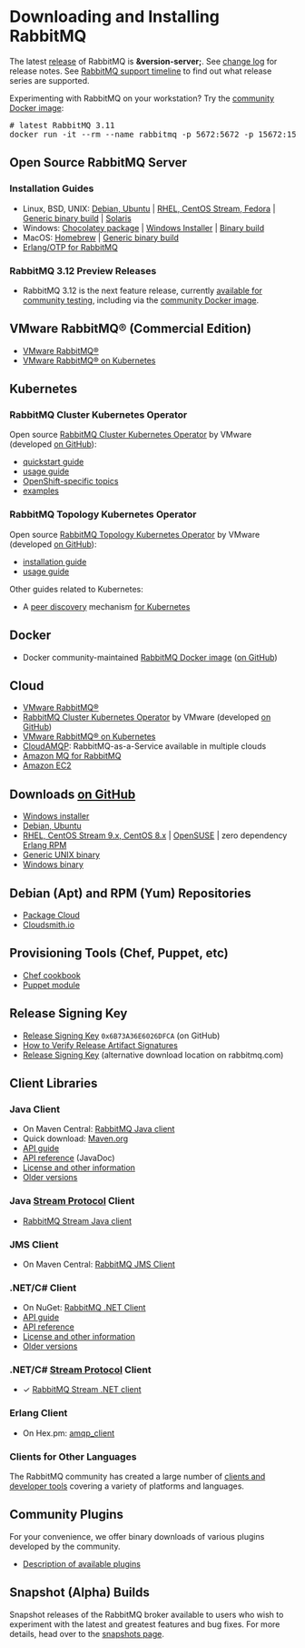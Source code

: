 <!--
Copyright (c) 2007-2023 VMware, Inc. or its affiliates.

All rights reserved. This program and the accompanying materials
are made available under the terms of the under the Apache License,
Version 2.0 (the "License”); you may not use this file except in compliance
with the License. You may obtain a copy of the License at

https://www.apache.org/licenses/LICENSE-2.0

Unless required by applicable law or agreed to in writing, software
distributed under the License is distributed on an "AS IS" BASIS,
WITHOUT WARRANTIES OR CONDITIONS OF ANY KIND, either express or implied.
See the License for the specific language governing permissions and
limitations under the License.
-->

# Downloading and Installing RabbitMQ

The latest [release](https://github.com/rabbitmq/rabbitmq-server/releases) of RabbitMQ is **&version-server;**. See [change log](changelog.html) for release notes.
See [RabbitMQ support timeline](./versions.html) to find out what release series are supported.

Experimenting with RabbitMQ on your workstation? Try the [community Docker image](https://registry.hub.docker.com/_/rabbitmq/):

<pre class="lang-bash">
# latest RabbitMQ 3.11
docker run -it --rm --name rabbitmq -p 5672:5672 -p 15672:15672 rabbitmq:3.11-management
</pre>



## Open Source RabbitMQ Server

### Installation Guides

 * Linux, BSD, UNIX: [Debian, Ubuntu](install-debian.html) | [RHEL, CentOS Stream, Fedora](install-rpm.html) | [Generic binary build](install-generic-unix.html) | [Solaris](install-solaris.html)
 * Windows: [Chocolatey package](https://community.chocolatey.org/packages/rabbitmq) | [Windows Installer](install-windows.html) | [Binary build](install-windows-manual.html)
 * MacOS: [Homebrew](install-homebrew.html) | [Generic binary build](install-generic-unix.html)
 * [Erlang/OTP for RabbitMQ](./which-erlang.html)

### RabbitMQ 3.12 Preview Releases

 * RabbitMQ 3.12 is the next feature release, currently [available for community testing](https://github.com/rabbitmq/rabbitmq-server/releases/tag/v3.12.0-beta.5),
 including via the [community Docker image](https://hub.docker.com/_/rabbitmq/).

## VMware RabbitMQ® (Commercial Edition)

 * [VMware RabbitMQ®](https://tanzu.vmware.com/rabbitmq)
 * [VMware RabbitMQ® on Kubernetes](kubernetes/tanzu/installation.html)

## Kubernetes

### RabbitMQ Cluster Kubernetes Operator

Open source [RabbitMQ Cluster Kubernetes Operator](kubernetes/operator/operator-overview.html) by VMware (developed [on GitHub](https://github.com/rabbitmq/cluster-operator)):

 * [quickstart guide](kubernetes/operator/quickstart-operator.html)
 * [usage guide](kubernetes/operator/using-operator.html)
 * [OpenShift-specific topics](kubernetes/operator/using-on-openshift.html)
 * [examples](https://github.com/rabbitmq/cluster-operator/tree/main/docs/examples)

### RabbitMQ Topology Kubernetes Operator

Open source [RabbitMQ Topology Kubernetes Operator](kubernetes/operator/using-topology-operator.html) by VMware (developed [on GitHub](https://github.com/rabbitmq/messaging-topology-operator)):

 * [installation guide](kubernetes/operator/install-topology-operator.html)
 * [usage guide](kubernetes/operator/using-topology-operator.html)


Other guides related to Kubernetes:

 * A [peer discovery](./cluster-formation.html) mechanism [for Kubernetes](./cluster-formation.html#peer-discovery-k8s)


## Docker

 * Docker community-maintained [RabbitMQ Docker image](https://registry.hub.docker.com/_/rabbitmq/) ([on GitHub](https://github.com/docker-library/rabbitmq/))


## Cloud

 * [VMware RabbitMQ®](https://tanzu.vmware.com/rabbitmq)
 * [RabbitMQ Cluster Kubernetes Operator](./kubernetes/operator/install-operator.html) by VMware (developed [on GitHub](https://github.com/rabbitmq/cluster-operator))
 * [VMware RabbitMQ® on Kubernetes](kubernetes/tanzu/installation.html)
 * [CloudAMQP](https://www.cloudamqp.com): RabbitMQ-as-a-Service available in multiple clouds
 * [Amazon MQ for RabbitMQ](https://aws.amazon.com/amazon-mq/)
 * [Amazon EC2](ec2.html)

## Downloads [on GitHub](https://github.com/rabbitmq/rabbitmq-server/releases)

 * [Windows installer](https://github.com/rabbitmq/rabbitmq-server/releases/download/v&version-server;/rabbitmq-server-&version-server;.exe)
 * [Debian, Ubuntu](https://github.com/rabbitmq/rabbitmq-server/releases/download/v&version-server;/rabbitmq-server_&version-server;-1_all.deb)
 * [RHEL, CentOS Stream 9.x, CentOS 8.x](https://github.com/rabbitmq/rabbitmq-server/releases/download/v&version-server;/rabbitmq-server-&version-server;-1.el8.noarch.rpm) |
    [OpenSUSE](https://github.com/rabbitmq/rabbitmq-server/releases/download/v&version-server;/rabbitmq-server-&version-server;-1.suse.noarch.rpm) |
    zero dependency [Erlang RPM](https://github.com/rabbitmq/erlang-rpm)
 * [Generic UNIX binary](https://github.com/rabbitmq/rabbitmq-server/releases/download/v&version-server;/rabbitmq-server-generic-unix-&version-server;.tar.xz)
 * [Windows binary](https://github.com/rabbitmq/rabbitmq-server/releases/download/v&version-server;/rabbitmq-server-windows-&version-server;.zip)


## Debian (Apt) and RPM (Yum) Repositories

 * [Package Cloud](https://packagecloud.io/rabbitmq/)
 * [Cloudsmith.io](https://cloudsmith.io/~rabbitmq/repos/)

## Provisioning Tools (Chef, Puppet, etc)

 * [Chef cookbook](https://github.com/rabbitmq/chef-cookbook)
 * [Puppet module](https://github.com/puppetlabs/puppetlabs-rabbitmq)


## Release Signing Key

 * [Release Signing Key](https://github.com/rabbitmq/signing-keys/releases/download/2.0/rabbitmq-release-signing-key.asc) <code>0x6B73A36E6026DFCA</code> (on GitHub)
 * [How to Verify Release Artifact Signatures](./signatures.html)
 * [Release Signing Key](./rabbitmq-release-signing-key.asc) (alternative download location on rabbitmq.com)


## Client Libraries

### Java Client

 * On Maven Central: [RabbitMQ Java client](http://search.maven.org/#search%7Cgav%7C1%7Cg%3A%22com.rabbitmq%22%20AND%20a%3A%22amqp-client%22)
 * Quick download: [Maven.org](http://repo1.maven.org/maven2/com/rabbitmq/amqp-client/&version-java-client;/amqp-client-&version-java-client;.jar)
 * [API guide](./api-guide.html)
 * [API reference](https://rabbitmq.github.io/rabbitmq-java-client/api/current/) (JavaDoc)
 * [License and other information](./java-client.html)
 * [Older versions](http://repo1.maven.org/maven2/com/rabbitmq/amqp-client/)

### Java [Stream Protocol](./streams.html) Client

 * [RabbitMQ Stream Java client](https://github.com/rabbitmq/rabbitmq-stream-java-client)

### JMS Client

 * On Maven Central: [RabbitMQ JMS Client](http://search.maven.org/#search%7Cga%7C1%7Cg%3A%22com.rabbitmq.jms%22%20AND%20a%3A%22rabbitmq-jms%22)

### .NET/C# Client

 * On NuGet: [RabbitMQ .NET Client](https://www.nuget.org/packages/RabbitMQ.Client)
 * [API guide](./dotnet-api-guide.html)
 * [API reference](https://rabbitmq.github.io/rabbitmq-dotnet-client/)
 * [License and other information](./dotnet.html)
 * [Older versions](https://github.com/rabbitmq/rabbitmq-dotnet-client/releases)

### .NET/C# [Stream Protocol](./streams.html) Client

 * &#x2713; [RabbitMQ Stream .NET client](https://github.com/rabbitmq/rabbitmq-stream-dotnet-client)

### Erlang Client

 * On Hex.pm: [amqp_client](https://hex.pm/packages/amqp_client)

### Clients for Other Languages

The RabbitMQ community has created a large number of [clients and developer tools](devtools.html)
covering a variety of platforms and languages.


## Community Plugins

For your convenience, we offer binary downloads of various
plugins developed by the community.

 * [Description of available plugins](community-plugins.html)

## Snapshot (Alpha) Builds

Snapshot releases of the RabbitMQ broker
available to users who wish to experiment with the latest and
greatest features and bug fixes. For more details, head over to
the [snapshots page](snapshots.html).
